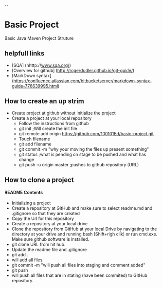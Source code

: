 --
# Basic Project
Basic Java Maven Project Struture

## helpfull links

* [SQA] (hhttp://www.sqa.org/)
* [Overview for github] (http://rogerdudler.github.io/git-guide/)
* [MarkDown syntax] (https://confluence.atlassian.com/bitbucketserver/markdown-syntax-guide-776639995.html)

## How to create an up strim
* Create project at github without initialize the project
* Create a project at your local repository
  * Follow the instructions from github 
   * git init ;Will create the init file
   * git remote add origin https://github.com/100101Ed/basic-project.git
   * Touch filename
   * git add filename 
   * git commit -m "why your moving the files up present something"
   * git status ;what is pending on stage to be pushed and what has change
   * git push -u origin master ;pushes to github repository (URL)
   
 ## How to clone a project
 
#### README Contents
* Initializing a project
 * Create a repository at GitHub and make sure to select readme.md and .gitignore so that they are created
  * Copy the Url for this repository
 * Create a repository at your local drive
 * Clone the repository from GitHub at your local Drive by navigating to the directory at your drive and running bash (Shift+righ clik) or run cmd.exe.  Make sure github software is installed. 
  * git clone URL from hit hub.
 * Update the readme file and .gitignore
  * git add . 
   * will add all files
  * git commit -m "will push all files into staging and comment added"
  * git push 
   * will push all files that are in stating (have been commited) to GitHub repository.
